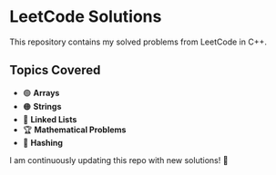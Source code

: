 # LeetCode Solutions
This repository contains my solved problems from LeetCode in C++.

## Topics Covered
- 🟢 **Arrays**
- 🟠 **Strings**
- 🔵 **Linked Lists**
- 🏆 **Mathematical Problems**
- 🔐 **Hashing**

I am continuously updating this repo with new solutions! 🚀  
